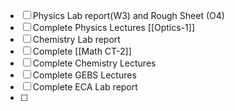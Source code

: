 - [ ] Physics Lab report(W3) and Rough Sheet (O4)
- [ ] Complete Physics Lectures [[Optics-1]]
- [ ] Chemistry Lab report
- [ ] Complete [[Math CT-2]]
- [ ] Complete Chemistry Lectures 
- [ ] Complete GEBS Lectures
- [ ] Complete ECA Lab report
- [ ] 